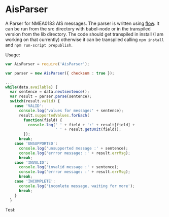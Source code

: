 # AisParser
A Parser for NMEA0183  AIS messages.
The parser is written using [flow](https://flowtype.org/). It can be run from the src directory with babel-node or in the transpiled version from the lib directory. The code should get transpiled in install (I am working on that currently) otherwise it can be transpiled calling ```npm install``` and ```npm run-script prepublish```.

Usage:
```javascript
var AisParser = require('AisParser');

var parser = new AisParser({ checksum : true });

...
while(data.available) {
  var sentence = data.nextsentence();
  var result = parser.parse(sentence);
  switch(result.valid) {
    case 'VALID':
      console.log('values for message:' + sentence);
      result.supportedValues.forEach(
        function(field) {
          console.log(' ' + field + ':' + result[field] +
                      ' ' + result.getUnit(field));
        });
      break;
    case 'UNSUPPORTED':
      console.log('unsupported message :' + sentence);
      console.log('errror message: :' + result.errMsg);
      break;
    case 'INVALID':
      console.log('invalid message :' + sentence);
      console.log('errror message: :' + result.errMsg);
      break;
    case 'INCOMPLETE':
      console.log('incomlete message, waiting for more');
      break;
    }  
  }
```
Test:
